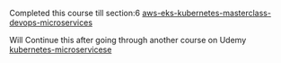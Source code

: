 Completed this course till section:6 [aws-eks-kubernetes-masterclass-devops-microservices](https://www.udemy.com/course/aws-eks-kubernetes-masterclass-devops-microservices)

Will Continue this after going through another course on Udemy [kubernetes-microservicese](https://www.udemy.com/course/kubernetes-microservices)